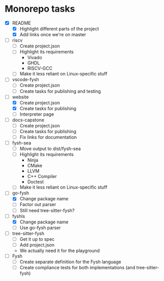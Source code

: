 # Monorepo tasks

- [x] README
  - [x] Highlight different parts of the project
  - [x] Add links once we're on master
- [ ] riscv
  - [ ] Create project.json
  - [ ] Highlight its requirements
    - Vivado
    - GHDL
    - RISCV-GCC
  - [ ] Make it less reliant on Linux-specific stuff
- [ ] vscode-fysh
  - [ ] Create project.json
  - [ ] Create tasks for publishing and testing
- [ ] website
  - [x] Create project.json
  - [x] Create tasks for publishing
  - [ ] Interpreter page
- [ ] docs-capstone
  - [ ] Create project.json
  - [ ] Create tasks for publishing
  - [ ] Fix links for documentation
- [ ] fysh-sea
  - [ ] Move output to dist/fysh-sea
  - [ ] Highlight its requirements
    - Ninja
    - CMake
    - LLVM
    - C++ Compiler
    - Doctest
  - [ ] Make it less reliant on Linux-specific stuff
- [ ] go-fysh
  - [x] Change package name
  - [ ] Factor out parser
  - [ ] Still need tree-sitter-fysh?
- [ ] fyshls
  - [x] Change package name
  - [ ] Use go-fysh parser
- [ ] tree-sitter-fysh
  - [ ] Get it up to spec
  - [ ] Add project.json
  - We actually need it for the playground
- [ ] Fysh
  - [ ] Create separate definition for the Fysh language
  - [ ] Create compliance tests for both implementations (and tree-sitter-fysh)
